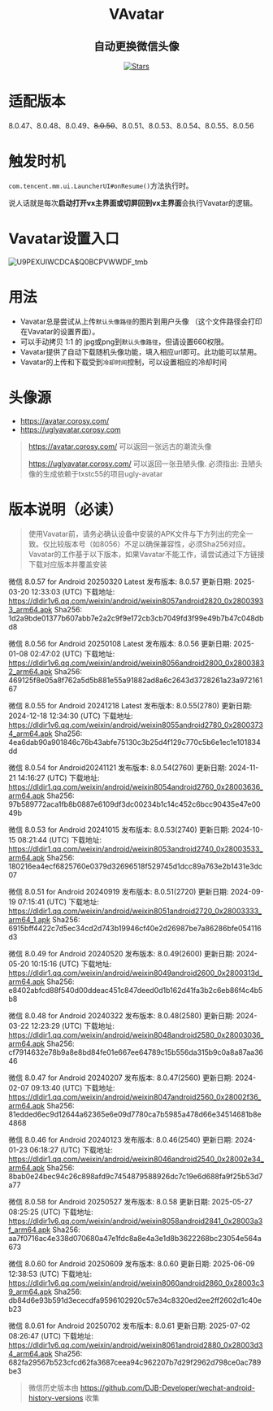 <div align="center">

<h1>VAvatar</h1>
<h2>自动更换微信头像</h2>
</div>

<div align="center">


  [![Stars](https://img.shields.io/github/stars/nooniebao/vavatar?label=stars)](https://github.com/nooniebao/vavatar)

</div>

# 适配版本
8.0.47、8.0.48、8.0.49、~~8.0.50~~、8.0.51、8.0.53、8.0.54、8.0.55、8.0.56

# 触发时机
`com.tencent.mm.ui.LauncherUI#onResume()`方法执行时。

说人话就是每次**启动打开vx主界面或切屏回到vx主界面**会执行Vavatar的逻辑。


# Vavatar设置入口
![U9PEXUIWCDCA$Q0BCPVWWDF_tmb](https://github.com/user-attachments/assets/a0bcedd7-6fb7-4db1-8955-8188e5d51db4)

# 用法
- Vavatar总是尝试从上传`默认头像路径`的图片到用户头像 （这个文件路径会打印在Vavatar的设置界面）。
- 可以手动拷贝 1:1 的 jpg或png到`默认头像路径`，但请设置660权限。
- Vavatar提供了自动下载随机头像功能，填入相应url即可。此功能可以禁用。
- Vavatar的上传和下载受到`冷却时间`控制，可以设置相应的冷却时间

# 头像源

- https://avatar.corosy.com/
- https://uglyavatar.corosy.com

> https://avatar.corosy.com/ 可以返回一张远古的潮流头像
> 
> https://uglyavatar.corosy.com/ 可以返回一张丑陋头像. 必须指出: 丑陋头像的生成依赖于txstc55的项目ugly-avatar


# 版本说明（必读）

> 使用Vavatar前，请务必确认设备中安装的APK文件与下方列出的完全一致。仅比较版本号（如8056）不足以确保兼容性，必须Sha256对应。
> Vavatar的工作基于以下版本，如果Vavatar不能工作，请尝试通过下方链接下载对应版本并覆盖安装

微信 8.0.57 for Android 20250320 Latest
发布版本: 8.0.57
更新日期: 2025-03-20 12:33:03 (UTC)
下载地址: https://dldir1v6.qq.com/weixin/android/weixin8057android2820_0x28003933_arm64.apk
Sha256: 1d2a9bde01377b607abb7e2a2c9f9e172cb3cb7049fd3f99e49b7b47c048dbd8

微信 8.0.56 for Android 20250108 Latest
发布版本: 8.0.56
更新日期: 2025-01-08 02:47:02 (UTC)
下载地址: https://dldir1v6.qq.com/weixin/android/weixin8056android2800_0x28003832_arm64.apk
Sha256: 469125f8e05a8f762a5d5b881e55a91882ad8a6c2643d3728261a23a97216167

微信 8.0.55 for Android 20241218 Latest
发布版本: 8.0.55(2780)
更新日期: 2024-12-18 12:34:30 (UTC)
下载地址: https://dldir1v6.qq.com/weixin/android/weixin8055android2780_0x28003734_arm64.apk
Sha256: 4ea6dab90a901846c76b43abfe75130c3b25d4f129c770c5b6e1ec1e101834dd

微信 8.0.54 for Android20241121
发布版本: 8.0.54(2760)
更新日期: 2024-11-21 14:16:27 (UTC)
下载地址: https://dldir1.qq.com/weixin/android/weixin8054android2760_0x28003636_arm64.apk
Sha256: 97b589772aca1fb8b0887e6109df3dc00234b1c14c452c6bcc90435e47e0049b

微信 8.0.53 for Android 20241015
发布版本: 8.0.53(2740)
更新日期: 2024-10-15 08:21:44 (UTC)
下载地址: https://dldir1.qq.com/weixin/android/weixin8053android2740_0x28003533_arm64.apk
Sha256: 180216ea4ecf6825760e0379d32696518f529745d1dcc89a763e2b1431e3dc07

微信 8.0.51 for Android 20240919
发布版本: 8.0.51(2720)
更新日期: 2024-09-19 07:15:41 (UTC)
下载地址: https://dldir1.qq.com/weixin/android/weixin8051android2720_0x28003333_arm64_1.apk
Sha256: 6915bff4422c7d5ec34cd2d743b19946cf40e2d26987be7a86286bfe054116d3

微信 8.0.49 for Android 20240520
发布版本: 8.0.49(2600)
更新日期: 2024-05-20 10:15:16 (UTC)
下载地址: https://dldir1.qq.com/weixin/android/weixin8049android2600_0x2800313d_arm64.apk
Sha256: e8402abfcd88f540d00ddeac451c847deed0d1b162d41fa3b2c6eb86f4c4b5b8

微信 8.0.48 for Android 20240322
发布版本: 8.0.48(2580)
更新日期: 2024-03-22 12:23:29 (UTC)
下载地址: https://dldir1.qq.com/weixin/android/weixin8048android2580_0x28003036_arm64.apk
Sha256: cf7914632e78b9a8e8bd84fe01e667ee64789c15b556da315b9c0a8a87aa3646

微信 8.0.47 for Android 20240207
发布版本: 8.0.47(2560)
更新日期: 2024-02-07 09:13:40 (UTC)
下载地址: https://dldir1.qq.com/weixin/android/weixin8047android2560_0x28002f36_arm64.apk
Sha256: 81edded6ec9d12644a62365e6e09d7780ca7b5985a478d66e34514681b8e4868

微信 8.0.46 for Android 20240123
发布版本: 8.0.46(2540)
更新日期: 2024-01-23 06:18:27 (UTC)
下载地址: https://dldir1.qq.com/weixin/android/weixin8046android2540_0x28002e34_arm64.apk
Sha256: 8bab0e24bec94c26c898afd9c7454879588926dc7c19e6d688fa9f25b53d7a77

微信 8.0.58 for Android 20250527
发布版本: 8.0.58
更新日期: 2025-05-27 08:25:25 (UTC)
下载地址: https://dldir1v6.qq.com/weixin/android/weixin8058android2841_0x28003a3f_arm64.apk
Sha256: aa7f0716ac4e338d070680a47e1fdc8a8e4a3e1d8b3622268bc23054e564a673

微信 8.0.60 for Android 20250609
发布版本: 8.0.60
更新日期: 2025-06-09 12:38:53 (UTC)
下载地址: https://dldir1v6.qq.com/weixin/android/weixin8060android2860_0x28003c39_arm64.apk
Sha256: db84d6e93b591d3ececdfa9596102920c57e34c8320ed2ee2ff2602d1c40eb23

微信 8.0.61 for Android 20250702
发布版本: 8.0.61
更新日期: 2025-07-02 08:26:47 (UTC)
下载地址: https://dldir1v6.qq.com/weixin/android/weixin8061android2880_0x28003d34_arm64.apk
Sha256: 682fa29567b523cfcd62fa3687ceea94c962207b7d29f2962d798ce0ac789be3

> 微信历史版本由 https://github.com/DJB-Developer/wechat-android-history-versions 收集
